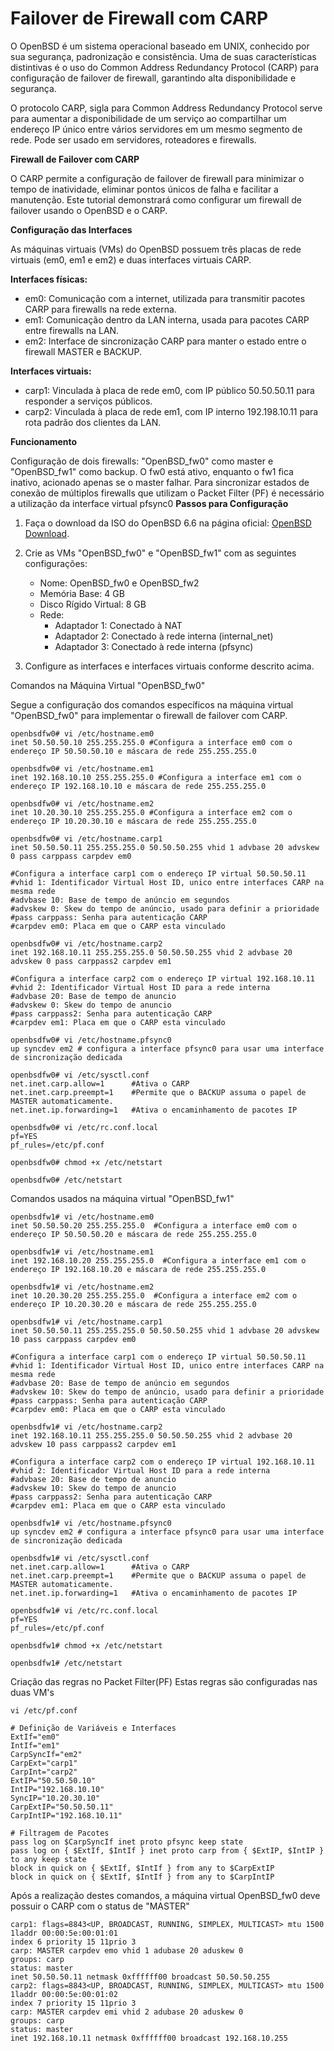 # Failover de Firewall com CARP
O OpenBSD é um sistema operacional baseado em UNIX, conhecido por sua segurança, padronização e consistência. Uma de suas características distintivas é o uso do Common Address Redundancy Protocol (CARP) para configuração de failover de firewall, garantindo alta disponibilidade e segurança.

O protocolo CARP, sigla para Common Address Redundancy Protocol serve para aumentar a disponibilidade de um serviço ao compartilhar um endereço IP único entre vários servidores em um mesmo segmento de rede. Pode ser usado em servidores, roteadores e  firewalls.

**Firewall de Failover com CARP**

O CARP permite a configuração de failover de firewall para minimizar o tempo de inatividade, eliminar pontos únicos de falha e facilitar a manutenção. Este tutorial demonstrará como configurar um firewall de failover usando o OpenBSD e o CARP.

**Configuração das Interfaces**

As máquinas virtuais (VMs) do OpenBSD possuem três placas de rede virtuais (em0, em1 e em2) e duas interfaces virtuais CARP.

**Interfaces físicas:**

- em0: Comunicação com a internet, utilizada para transmitir pacotes CARP para firewalls na rede externa.
- em1: Comunicação dentro da LAN interna, usada para pacotes CARP entre firewalls na LAN.
- em2: Interface de sincronização CARP para manter o estado entre o firewall MASTER e BACKUP.

**Interfaces virtuais:**

- carp1: Vinculada à placa de rede em0, com IP público 50.50.50.11 para responder a serviços públicos.
- carp2: Vinculada à placa de rede em1, com IP interno 192.198.10.11 para rota padrão dos clientes da LAN.

**Funcionamento**

Configuração de dois firewalls: "OpenBSD_fw0" como master e "OpenBSD_fw1" como backup. O fw0 está ativo, enquanto o fw1 fica inativo, acionado apenas se o master falhar.
Para sincronizar estados de conexão de múltiplos firewalls que utilizam o Packet Filter (PF) é necessário a utilização da interface virtual pfsync0
**Passos para Configuração**

1. Faça o download da ISO do OpenBSD 6.6 na página oficial: [OpenBSD Download](https://www.openbsd.org/faq/faq4.html#Download).

2. Crie as VMs "OpenBSD_fw0" e "OpenBSD_fw1" com as seguintes configurações:
   - Nome: OpenBSD_fw0 e OpenBSD_fw2
   - Memória Base: 4 GB
   - Disco Rígido Virtual: 8 GB
   - Rede:
     - Adaptador 1: Conectado à NAT
     - Adaptador 2: Conectado à rede interna (internal_net)
     - Adaptador 3: Conectado à rede interna (pfsync)

3. Configure as interfaces e interfaces virtuais conforme descrito acima.

Comandos na Máquina Virtual "OpenBSD_fw0"

Segue a configuração dos comandos específicos na máquina virtual "OpenBSD_fw0" para implementar o firewall de failover com CARP.

```
openbsdfw0# vi /etc/hostname.em0
inet 50.50.50.10 255.255.255.0 #Configura a interface em0 com o endereço IP 50.50.50.10 e máscara de rede 255.255.255.0
```
```
openbsdfw0# vi /etc/hostname.em1
inet 192.168.10.10 255.255.255.0 #Configura a interface em1 com o endereço IP 192.168.10.10 e máscara de rede 255.255.255.0
```
```
openbsdfw0# vi /etc/hostname.em2
inet 10.20.30.10 255.255.255.0 #Configura a interface em2 com o endereço IP 10.20.30.10 e máscara de rede 255.255.255.0
```
```
openbsdfw0# vi /etc/hostname.carp1
inet 50.50.50.11 255.255.255.0 50.50.50.255 vhid 1 advbase 20 advskew 0 pass carppass carpdev em0

#Configura a interface carp1 com o endereço IP virtual 50.50.50.11
#vhid 1: Identificador Virtual Host ID, unico entre interfaces CARP na mesma rede
#advbase 10: Base de tempo de anúncio em segundos
#advskew 0: Skew do tempo de anúncio, usado para definir a prioridade
#pass carppass: Senha para autenticação CARP
#carpdev em0: Placa em que o CARP esta vinculado
```
```
openbsdfw0# vi /etc/hostname.carp2
inet 192.168.10.11 255.255.255.0 50.50.50.255 vhid 2 advbase 20 advskew 0 pass carppass2 carpdev em1

#Configura a interface carp2 com o endereço IP virtual 192.168.10.11
#vhid 2: Identificador Virtual Host ID para a rede interna
#advbase 20: Base de tempo de anuncio
#advskew 0: Skew do tempo de anuncio
#pass carppass2: Senha para autenticação CARP
#carpdev em1: Placa em que o CARP esta vinculado
```
```
openbsdfw0# vi /etc/hostname.pfsync0
up syncdev em2 # configura a interface pfsync0 para usar uma interface de sincronização dedicada
```
```
openbsdfw0# vi /etc/sysctl.conf
net.inet.carp.allow=1      #Ativa o CARP
net.inet.carp.preempt=1	   #Permite que o BACKUP assuma o papel de MASTER automaticamente.
net.inet.ip.forwarding=1   #Ativa o encaminhamento de pacotes IP
```
```
openbsdfw0# vi /etc/rc.conf.local
pf=YES
pf_rules=/etc/pf.conf
```
```
openbsdfw0# chmod +x /etc/netstart 
```
```
openbsdfw0# /etc/netstart
```
Comandos usados na máquina virtual "OpenBSD_fw1"
```
openbsdfw1# vi /etc/hostname.em0
inet 50.50.50.20 255.255.255.0  #Configura a interface em0 com o endereço IP 50.50.50.20 e máscara de rede 255.255.255.0   
```
```
openbsdfw1# vi /etc/hostname.em1
inet 192.168.10.20 255.255.255.0  #Configura a interface em1 com o endereço IP 192.168.10.20 e máscara de rede 255.255.255.0
```
```
openbsdfw1# vi /etc/hostname.em2
inet 10.20.30.20 255.255.255.0  #Configura a interface em2 com o endereço IP 10.20.30.20 e máscara de rede 255.255.255.0
```
```
openbsdfw1# vi /etc/hostname.carp1
inet 50.50.50.11 255.255.255.0 50.50.50.255 vhid 1 advbase 20 advskew 10 pass carppass carpdev em0

#Configura a interface carp1 com o endereço IP virtual 50.50.50.11
#vhid 1: Identificador Virtual Host ID, unico entre interfaces CARP na mesma rede
#advbase 20: Base de tempo de anúncio em segundos
#advskew 10: Skew do tempo de anúncio, usado para definir a prioridade
#pass carppass: Senha para autenticação CARP
#carpdev em0: Placa em que o CARP esta vinculado
```
```
openbsdfw1# vi /etc/hostname.carp2
inet 192.168.10.11 255.255.255.0 50.50.50.255 vhid 2 advbase 20 advskew 10 pass carppass2 carpdev em1

#Configura a interface carp2 com o endereço IP virtual 192.168.10.11
#vhid 2: Identificador Virtual Host ID para a rede interna
#advbase 20: Base de tempo de anuncio
#advskew 10: Skew do tempo de anuncio
#pass carppass2: Senha para autenticação CARP
#carpdev em1: Placa em que o CARP esta vinculado
```
```
openbsdfw1# vi /etc/hostname.pfsync0
up syncdev em2 # configura a interface pfsync0 para usar uma interface de sincronização dedicada
```
```
openbsdfw1# vi /etc/sysctl.conf
net.inet.carp.allow=1      #Ativa o CARP
net.inet.carp.preempt=1	   #Permite que o BACKUP assuma o papel de MASTER automaticamente.
net.inet.ip.forwarding=1   #Ativa o encaminhamento de pacotes IP
```
```
openbsdfw1# vi /etc/rc.conf.local
pf=YES
pf_rules=/etc/pf.conf
```
```
openbsdfw1# chmod +x /etc/netstart
```
```
openbsdfw1# /etc/netstart
```

Criação das regras no Packet Filter(PF)
Estas regras são configuradas nas duas VM's 
```
vi /etc/pf.conf

# Definição de Variáveis e Interfaces
ExtIf="em0"
IntIf="em1"
CarpSyncIf="em2"
CarpExt="carp1"
CarpInt="carp2"
ExtIP="50.50.50.10"
IntIP="192.168.10.10"
SyncIP="10.20.30.10"
CarpExtIP="50.50.50.11"
CarpIntIP="192.168.10.11"

# Filtragem de Pacotes
pass log on $CarpSyncIf inet proto pfsync keep state
pass log on { $ExtIf, $IntIf } inet proto carp from { $ExtIP, $IntIP } to any keep state
block in quick on { $ExtIf, $IntIf } from any to $CarpExtIP
block in quick on { $ExtIf, $IntIf } from any to $CarpIntIP
```
Após a realização destes comandos, a máquina virtual OpenBSD_fw0 deve possuir o CARP com o status de "MASTER"

```
carp1: flags=8843<UP, BROADCAST, RUNNING, SIMPLEX, MULTICAST> mtu 1500
1laddr 00:00:5e:00:01:01
index 6 priority 15 11prio 3
carp: MASTER carpdev emo vhid 1 adubase 20 aduskew 0
groups: carp
status: master
inet 50.50.50.11 netmask 0xffffff00 broadcast 50.50.50.255
carp2: flags=8843<UP, BROADCAST, RUNNING, SIMPLEX, MULTICAST> mtu 1500
1laddr 00:00:5e:00:01:02
index 7 priority 15 11prio 3
carp: MASTER carpdev emi vhid 2 adubase 20 aduskew 0
groups: carp
status: master
inet 192.168.10.11 netmask 0xffffff00 broadcast 192.168.10.255

```
